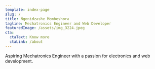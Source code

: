 ```yaml
---
template: index-page
slug: /
title: Ngonidzashe Mombeshora
tagline: Mechatronics Engineer and Web Developer
featuredImage: /assets/img_3224.jpeg
cta:
  ctaText: Know more
  ctaLink: /about
---
```

Aspiring Mechatronics Engineer with a passion for electronics and web development.